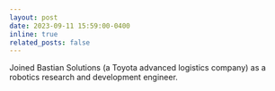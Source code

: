 ```yaml
---
layout: post
date: 2023-09-11 15:59:00-0400
inline: true
related_posts: false
---
```


Joined Bastian Solutions (a Toyota advanced logistics company) as a robotics research and development engineer.
